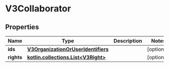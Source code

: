 
# V3Collaborator

## Properties
Name | Type | Description | Notes
------------ | ------------- | ------------- | -------------
**ids** | [**V3OrganizationOrUserIdentifiers**](V3OrganizationOrUserIdentifiers.md) |  |  [optional]
**rights** | [**kotlin.collections.List&lt;V3Right&gt;**](V3Right.md) |  |  [optional]



